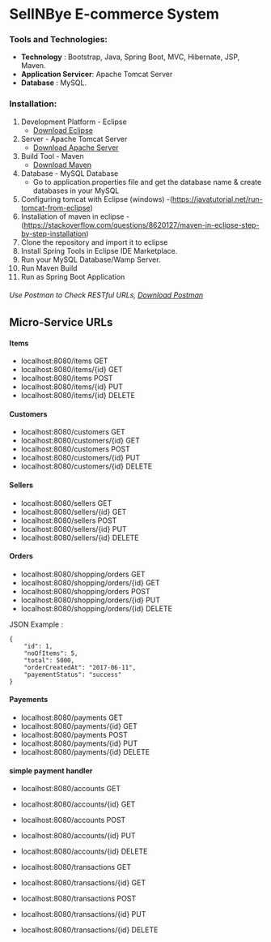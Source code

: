 # SellNBye E-commerce System

### Tools and Technologies:
* **Technology** : Bootstrap, Java, Spring Boot, MVC, Hibernate, JSP, Maven.
* **Application Servicer**: Apache Tomcat Server
* **Database** : MySQL.

### Installation:
1. Development Platform - Eclipse
   * [Download Eclipse](https://www.eclipse.org/downloads/packages/eclipse-ide-java-ee-developers/mars2)
2. Server - Apache Tomcat Server
   * [Download Apache Server](https://tomcat.apache.org/download-70.cgi)
3. Build Tool - Maven
   * [Download Maven](https://maven.apache.org/download.cgi)
4. Database - MySQL Database
   * Go to application.properties file and get the database name & create databases in your MySQL
5. Configuring tomcat with Eclipse (windows) -(https://javatutorial.net/run-tomcat-from-eclipse)
6. Installation of maven in eclipse - (https://stackoverflow.com/questions/8620127/maven-in-eclipse-step-by-step-installation)
7. Clone the repository and import it to eclipse
8. Install Spring Tools in Eclipse IDE Marketplace.
9. Run your MySQL Database/Wamp Server.
10. Run Maven Build
11. Run as Spring Boot Application

###### Use Postman to Check RESTful URLs, [Download Postman](https://www.getpostman.com/)


Micro-Service URLs
--------------
#### Items
* localhost:8080/items  GET
* localhost:8080/items/{id}  GET
* localhost:8080/items  POST
* localhost:8080/items/{id}  PUT
* localhost:8080/items/{id}  DELETE

#### Customers
* localhost:8080/customers  GET
* localhost:8080/customers/{id}  GET
* localhost:8080/customers  POST
* localhost:8080/customers/{id}  PUT
* localhost:8080/customers/{id}  DELETE

#### Sellers
* localhost:8080/sellers  GET
* localhost:8080/sellers/{id}  GET
* localhost:8080/sellers  POST
* localhost:8080/sellers/{id}  PUT
* localhost:8080/sellers/{id}  DELETE

#### Orders
* localhost:8080/shopping/orders  GET
* localhost:8080/shopping/orders/{id}  GET
* localhost:8080/shopping/orders  POST
* localhost:8080/shopping/orders/{id}  PUT
* localhost:8080/shopping/orders/{id}  DELETE

JSON Example :
```
{
	"id": 1,
	"noOfItems": 5,
	"total": 5000,
	"orderCreatedAt": "2017-06-11",
	"payementStatus": "success"
}
```

#### Payements
* localhost:8080/payments  GET
* localhost:8080/payments/{id}  GET
* localhost:8080/payments  POST
* localhost:8080/payments/{id}  PUT
* localhost:8080/payments/{id}  DELETE

#### simple payment handler
* localhost:8080/accounts  GET
* localhost:8080/accounts/{id}  GET
* localhost:8080/accounts  POST
* localhost:8080/accounts/{id}  PUT
* localhost:8080/accounts/{id}  DELETE

* localhost:8080/transactions  GET
* localhost:8080/transactions/{id}  GET
* localhost:8080/transactions  POST
* localhost:8080/transactions/{id}  PUT
* localhost:8080/transactions/{id}  DELETE



